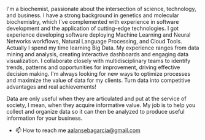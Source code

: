 
I'm a biochemist, passionate about the intersection of science, technology, and business. I have a strong background in genetics and molecular biochemistry, which I've complemented with experience in software development and the application of cutting-edge technologies. I got experience developing software deploying Machine Learning and Neural Networks workflows, Natural Language Processing, and Cloud Tools. 
Actually I spend my time learning Big Data.
My experience ranges from data mining and analysis, creating interactive dashboards and engaging data visualization. I collaborate closely with multidisciplinary teams to identify trends, patterns and opportunities for improvement, driving effective decision making. I'm always looking for new ways to optimize processes and maximize the value of data for my clients. Turn data into competitive advantages and real achievements!

Data are only useful when they are articulated and put at the service of society, I mean, when they acquire informative value. 
My job is to help you collect and organize data so it can then be analyzed to produce useful information for your business.
- 📫 How to reach me  aalansebagarcia@gmail.com 

<!---
alanseb92/alanseb92 is a ✨ special ✨ repository because its `README.md` (this file) appears on your GitHub profile.
You can click the Preview link to take a look at your changes.
--->
